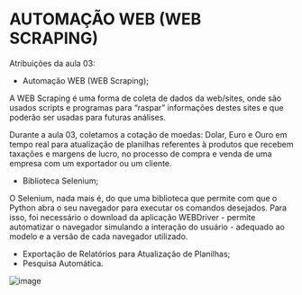 # AUTOMAÇÃO WEB (WEB SCRAPING)

Atribuições da aula 03:

- Automação WEB (WEB Scraping);

A WEB Scraping é uma forma de coleta de dados da web/sites, onde são usados scripts e programas para “raspar” informações destes sites e que poderão ser usadas para futuras análises. 

Durante a aula 03, coletamos a cotação de moedas: Dolar, Euro e Ouro em tempo real para atualização de planilhas referentes à produtos que recebem taxações e margens de lucro, no processo de compra e venda de uma empresa com um exportador ou um cliente.

- Biblioteca Selenium;

O Selenium, nada mais é, do que uma biblioteca que permite com que o Python abra o seu navegador para executar os comandos desejados. Para isso, foi necessário o download da aplicação WEBDriver - permite automatizar o navegador simulando a interação do usuário - adequado ao modelo e a versão de cada navegador utilizado. 

- Exportação de Relatórios para Atualização de Planilhas;
- Pesquisa Automática.

![image](https://user-images.githubusercontent.com/102738385/181867296-029e3c34-33b2-44f5-a24c-1461856473fb.png)
